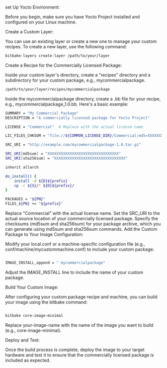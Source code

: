 set Up Yocto Environment:

Before you begin, make sure you have Yocto Project installed and configured on your Linux machine.

Create a Custom Layer:

You can use an existing layer or create a new one to manage your custom recipes. To create a new layer, use the following command:

```bash
bitbake-layers create-layer /path/to/your/layer
```


Create a Recipe for the Commercially Licensed Package:

Inside your custom layer's directory, create a "recipes" directory and a subdirectory for your custom package, e.g., mycommercialpackage.

```bash
/path/to/your/layer/recipes/mycommercialpackage
```


Inside the mycommercialpackage directory, create a .bb file for your recipe, e.g., mycommercialpackage_1.0.bb. Here's a basic example:

```bash
SUMMARY = "My Commercial Package"
DESCRIPTION = "A commercially licensed package for Yocto Project"

LICENSE = "Commercial"  # Replace with the actual license name

LIC_FILES_CHKSUM = "file://${COMMON_LICENSE_DIR}/Commercial;md5=XXXXXXXXXXXXXXXXXXXXXXXXXXXXXXXX"

SRC_URI = "http://example.com/mycommercialpackage-1.0.tar.gz"

SRC_URI[md5sum] = "XXXXXXXXXXXXXXXXXXXXXXXXXXXXXXXX"
SRC_URI[sha256sum] = "XXXXXXXXXXXXXXXXXXXXXXXXXXXXXXXX"

inherit allarch

do_install() {
    install -d ${D}${prefix}
    cp -r ${S}/* ${D}${prefix}/
}

PACKAGES = "${PN}"
FILES_${PN} += "${prefix}"
```


Replace "Commercial" with the actual license name.
Set the SRC_URI to the actual source location of your commercially licensed package.
Specify the checksums (md5sum and sha256sum) for your package archive, which you can generate using md5sum and sha256sum commands.
Add the Custom Package to Your Image Configuration:

Modify your local.conf or a machine-specific configuration file (e.g., conf/machine/mycustommachine.conf) to include your custom package:


```bash

IMAGE_INSTALL_append = " mycommercialpackage"
```


Adjust the IMAGE_INSTALL line to include the name of your custom package.

Build Your Custom Image:

After configuring your custom package recipe and machine, you can build your image using the bitbake command:

```bash

bitbake core-image-minimal
```


Replace your-image-name with the name of the image you want to build (e.g., core-image-minimal).

Deploy and Test:

Once the build process is complete, deploy the image to your target hardware and test it to ensure that the commercially licensed package is included as expected.
